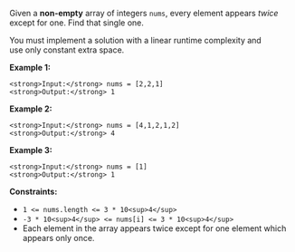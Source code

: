 Given a **non-empty** array of integers `nums`, every element appears _twice_ except for one. Find that single one.

You must implement a solution with a linear runtime complexity and use only constant extra space.

**Example 1:**

```
<strong>Input:</strong> nums = [2,2,1]
<strong>Output:</strong> 1
```

**Example 2:**

```
<strong>Input:</strong> nums = [4,1,2,1,2]
<strong>Output:</strong> 4
```

**Example 3:**

```
<strong>Input:</strong> nums = [1]
<strong>Output:</strong> 1
```

**Constraints:**

-   `1 <= nums.length <= 3 * 10<sup>4</sup>`
-   `-3 * 10<sup>4</sup> <= nums[i] <= 3 * 10<sup>4</sup>`
-   Each element in the array appears twice except for one element which appears only once.